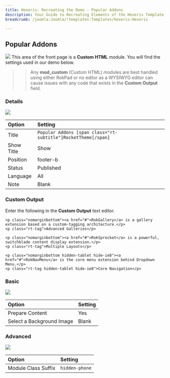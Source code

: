 ```yaml
---
title: Hexeris: Recreating the Demo - Popular Addons
description: Your Guide to Recreating Elements of the Hexeris Template for Joomla
breadcrumb: /joomla:Joomla/!templates:Templates/hexeris:Hexeris

---
```


Popular Addons
----
![][demo]
This area of the front page is a **Custom HTML** module. You will find the settings used in our demo below.

>> Any **mod_custom** (Custom HTML) modules are best handled using either RokPad or no editor as a WYSIWYG editor can cause issues with any code that exists in the **Custom Output** field.

### Details
![][demo2]

| Option            | Setting                                                       |  
| :---------------- | :------------------------------------------------------------ |  
| Title             | `Popular Addons [span class="rt-subtitle"]RocketTheme[/span]` |  
| Show Title        | Show                                                          |  
| Position          | footer-b                                                      |  
| Status            | Published                                                     |  
| Language          | All                                                           |  
| Note              | Blank                                                         |  

### Custom Output
Enter the following in the **Custom Output** text editor.

~~~
<p class="nomarginbottom"><a href="#">RokGallery</a> is a gallery extension based on a custom-tagging architecture.</p>
<p class="rt-tag">Advanced Galleries</p>

<p class="nomarginbottom"><a href="#">RokSprocket</a> is a powerful, switchblade content display extension.</p>
<p class="rt-tag">Multiple Layouts</p>

<p class="nomarginbottom hidden-tablet hide-ie8"><a href="#">RokNavMenu</a> is the core menu extension behind Dropdown Menu.</p>
<p class="rt-tag hidden-tablet hide-ie8">Core Navigation</p>
~~~

### Basic
![][demo3]

| Option                    | Setting |
| :------------------------ | :------ |
| Prepare Content           | Yes     |
| Select a Background Image | Blank   |

### Advanced
![][demo4]

| Option              | Setting        |  
| :------------------ | :------------- |  
| Module Class Suffix | `hidden-phone` |  

[demo]: assets/demo_9.jpeg
[demo2]: assets/addons_1.jpeg
[demo3]: assets/addons_2.jpeg
[demo4]: assets/addons_3.jpeg